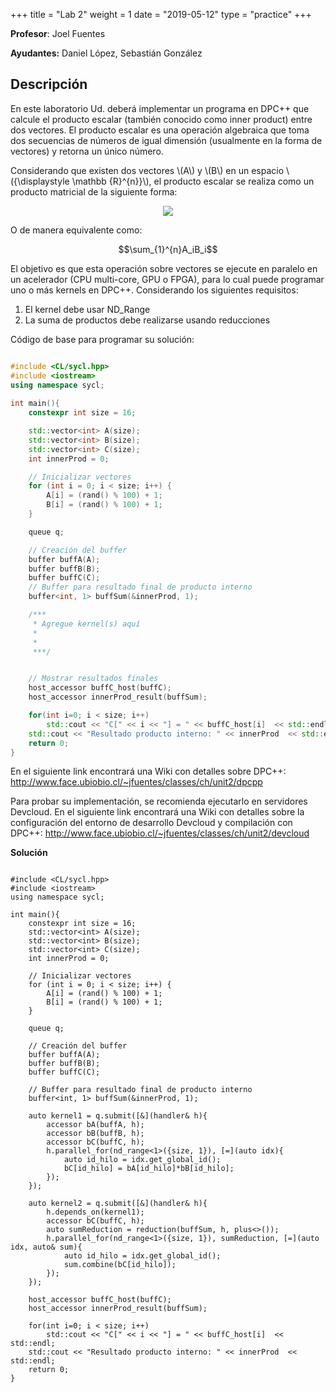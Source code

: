 +++
title = "Lab 2"
weight = 1
date = "2019-05-12"
type = "practice"
+++

**Profesor**: Joel Fuentes

**Ayudantes:** Daniel López, Sebastián González

## Descripción


En este laboratorio Ud. deberá implementar un programa en DPC++ que calcule el producto escalar (también conocido
como inner product) entre dos vectores. El producto escalar es una operación algebraica que toma dos secuencias de números de igual dimensión (usualmente en la forma de vectores) y retorna un único número.

Considerando que existen dos vectores \\(A\\) y \\(B\\) en un espacio \\({\displaystyle \mathbb {R}^{n}}\\), el producto escalar se realiza como un producto matricial de la siguiente forma:

<p align="center">
  <img src="../../images/product.png">
</p>

O de manera equivalente como:

$$\sum_{1}^{n}A_iB_i$$

El objetivo es que esta operación sobre vectores se
ejecute en paralelo en un acelerador (CPU multi-core, GPU o FPGA), para lo cual puede programar uno o más
kernels en DPC++. Considerando los siguientes requisitos:
1. El kernel debe usar ND_Range
2. La suma de productos debe realizarse usando reducciones

Código de base para programar su solución:

```cpp

#include <CL/sycl.hpp>
#include <iostream>
using namespace sycl;
   
int main(){
	constexpr int size = 16;

	std::vector<int> A(size);
    std::vector<int> B(size);
    std::vector<int> C(size);
    int innerProd = 0;

    // Inicializar vectores
    for (int i = 0; i < size; i++) {
        A[i] = (rand() % 100) + 1;
        B[i] = (rand() % 100) + 1;
    }

	queue q;

	// Creación del buffer
	buffer buffA(A);
    buffer buffB(B);
    buffer buffC(C);
    // Buffer para resultado final de producto interno
	buffer<int, 1> buffSum(&innerProd, 1);

	/***
	 * Agregue kernel(s) aquí
	 * 
	 * 
	 ***/


	// Mostrar resultados finales
	host_accessor buffC_host(buffC);
	host_accessor innerProd_result(buffSum);

	for(int i=0; i < size; i++)
	    std::cout << "C[" << i << "] = " << buffC_host[i]  << std::endl;
	std::cout << "Resultado producto interno: " << innerProd  << std::endl;
	return 0;
}
```


 En el siguiente link encontrará una Wiki con detalles sobre DPC++: http://www.face.ubiobio.cl/~jfuentes/classes/ch/unit2/dpcpp
 
Para probar su implementación, se recomienda ejecutarlo en servidores Devcloud. En el siguiente
link encontrará una Wiki con detalles sobre la configuración del entorno de desarrollo Devcloud y
compilación con DPC++: http://www.face.ubiobio.cl/~jfuentes/classes/ch/unit2/devcloud

**Solución**

```cp

#include <CL/sycl.hpp>
#include <iostream>
using namespace sycl;
   
int main(){
    constexpr int size = 16;
    std::vector<int> A(size);
    std::vector<int> B(size);
    std::vector<int> C(size);
    int innerProd = 0;

    // Inicializar vectores
    for (int i = 0; i < size; i++) {
        A[i] = (rand() % 100) + 1;
        B[i] = (rand() % 100) + 1;
    }

    queue q;

    // Creación del buffer
    buffer buffA(A);
    buffer buffB(B);
    buffer buffC(C);
    
    // Buffer para resultado final de producto interno
    buffer<int, 1> buffSum(&innerProd, 1);

    auto kernel1 = q.submit([&](handler& h){
        accessor bA(buffA, h);
        accessor bB(buffB, h);
        accessor bC(buffC, h);
        h.parallel_for(nd_range<1>({size, 1}), [=](auto idx){
            auto id_hilo = idx.get_global_id();
            bC[id_hilo] = bA[id_hilo]*bB[id_hilo];
        });
    });

    auto kernel2 = q.submit([&](handler& h){
        h.depends_on(kernel1);
        accessor bC(buffC, h);
        auto sumReduction = reduction(buffSum, h, plus<>());
        h.parallel_for(nd_range<1>({size, 1}), sumReduction, [=](auto idx, auto& sum){
            auto id_hilo = idx.get_global_id();
            sum.combine(bC[id_hilo]);
        });
    });

    host_accessor buffC_host(buffC);
    host_accessor innerProd_result(buffSum);

    for(int i=0; i < size; i++)
        std::cout << "C[" << i << "] = " << buffC_host[i]  << std::endl;
    std::cout << "Resultado producto interno: " << innerProd  << std::endl;
    return 0;
}
```